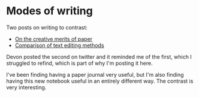 # Modes of writing

Two posts on writing to contrast:

* [On the creative merits of paper](https://blog.malignat.us/2018-05-12/on-the-creative-merits-of-paper)
* [Comparison of text editing methods](http://devonzuegel.com/post/comparison-of-text-editing-methods)

Devon posted the second on twitter and it reminded me of the first, which I struggled to refind, which is part of why I'm posting it here.

I've been finding having a paper journal very useful, but I'm also finding having this new notebook useful in an entirely different way.
The contrast is very interesting.

